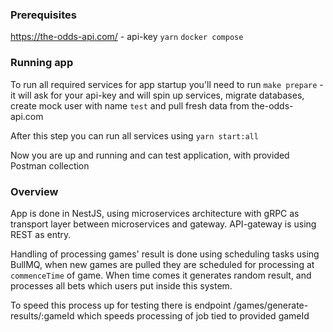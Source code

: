 ### Prerequisites
https://the-odds-api.com/ - api-key
`yarn`
`docker compose`
### Running app
To run all required services for app startup you'll need to run `make prepare` - it will ask for your api-key and will spin up services, migrate databases, create mock user with name `test` and pull fresh data from the-odds-api.com

After this step you can run all services using 
`yarn start:all`

Now you are up and running and can test application, with provided Postman collection

### Overview
App is done in NestJS, using microservices architecture with gRPC as transport layer between microservices and gateway. API-gateway is using REST as entry.

Handling of processing games' result is done using scheduling tasks using BullMQ, when new games are pulled they are scheduled for processing at `commenceTime` of game. When time comes it generates random result, and processes all bets which users put inside this system.

To speed this process up for testing there is endpoint /games/generate-results/:gameId which speeds processing of job tied to provided gameId